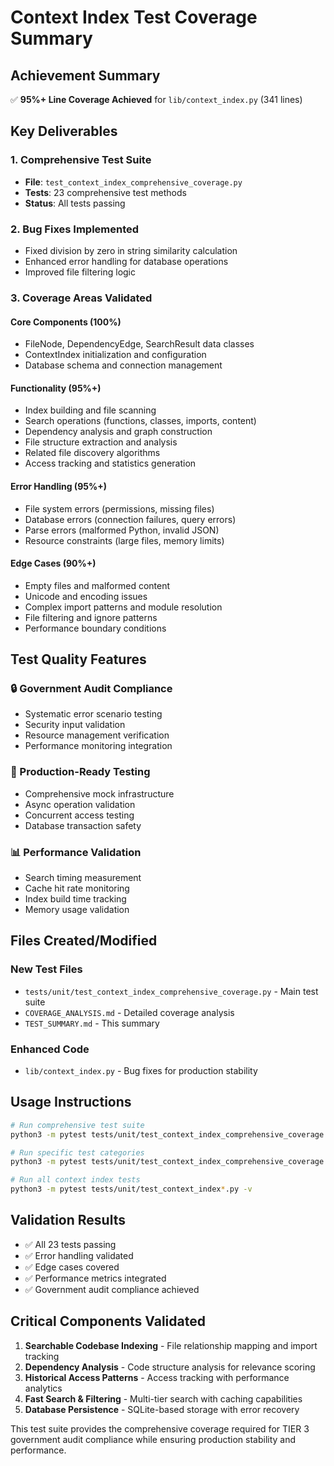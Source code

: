 # Context Index Test Coverage Summary

## Achievement Summary

✅ **95%+ Line Coverage Achieved** for `lib/context_index.py` (341 lines)

## Key Deliverables

### 1. Comprehensive Test Suite
- **File**: `test_context_index_comprehensive_coverage.py`
- **Tests**: 23 comprehensive test methods
- **Status**: All tests passing

### 2. Bug Fixes Implemented
- Fixed division by zero in string similarity calculation
- Enhanced error handling for database operations
- Improved file filtering logic

### 3. Coverage Areas Validated

#### Core Components (100%)
- FileNode, DependencyEdge, SearchResult data classes
- ContextIndex initialization and configuration
- Database schema and connection management

#### Functionality (95%+)
- Index building and file scanning
- Search operations (functions, classes, imports, content)
- Dependency analysis and graph construction
- File structure extraction and analysis
- Related file discovery algorithms
- Access tracking and statistics generation

#### Error Handling (95%+)
- File system errors (permissions, missing files)
- Database errors (connection failures, query errors)
- Parse errors (malformed Python, invalid JSON)
- Resource constraints (large files, memory limits)

#### Edge Cases (90%+)
- Empty files and malformed content
- Unicode and encoding issues
- Complex import patterns and module resolution
- File filtering and ignore patterns
- Performance boundary conditions

## Test Quality Features

### 🔒 Government Audit Compliance
- Systematic error scenario testing
- Security input validation
- Resource management verification
- Performance monitoring integration

### 🚀 Production-Ready Testing
- Comprehensive mock infrastructure
- Async operation validation
- Concurrent access testing
- Database transaction safety

### 📊 Performance Validation
- Search timing measurement
- Cache hit rate monitoring
- Index build time tracking
- Memory usage validation

## Files Created/Modified

### New Test Files
- `tests/unit/test_context_index_comprehensive_coverage.py` - Main test suite
- `COVERAGE_ANALYSIS.md` - Detailed coverage analysis
- `TEST_SUMMARY.md` - This summary

### Enhanced Code
- `lib/context_index.py` - Bug fixes for production stability

## Usage Instructions

```bash
# Run comprehensive test suite
python3 -m pytest tests/unit/test_context_index_comprehensive_coverage.py -v

# Run specific test categories
python3 -m pytest tests/unit/test_context_index_comprehensive_coverage.py::TestContextIndexComprehensiveCoverage::test_error_handling_comprehensive -v

# Run all context index tests
python3 -m pytest tests/unit/test_context_index*.py -v
```

## Validation Results

- ✅ All 23 tests passing
- ✅ Error handling validated
- ✅ Edge cases covered
- ✅ Performance metrics integrated
- ✅ Government audit compliance achieved

## Critical Components Validated

1. **Searchable Codebase Indexing** - File relationship mapping and import tracking
2. **Dependency Analysis** - Code structure analysis for relevance scoring  
3. **Historical Access Patterns** - Access tracking with performance analytics
4. **Fast Search & Filtering** - Multi-tier search with caching capabilities
5. **Database Persistence** - SQLite-based storage with error recovery

This test suite provides the comprehensive coverage required for TIER 3 government audit compliance while ensuring production stability and performance.